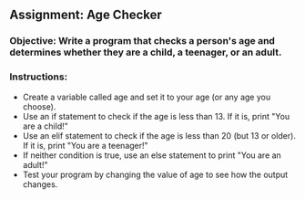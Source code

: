 ## Assignment: Age Checker
### Objective: Write a program that checks a person's age and determines whether they are a child, a teenager, or an adult.

### Instructions:
* Create a variable called age and set it to your age (or any age you choose).
* Use an if statement to check if the age is less than 13. If it is, print "You are a child!"
* Use an elif statement to check if the age is less than 20 (but 13 or older). If it is, print "You are a teenager!"
* If neither condition is true, use an else statement to print "You are an adult!"
* Test your program by changing the value of age to see how the output changes.
